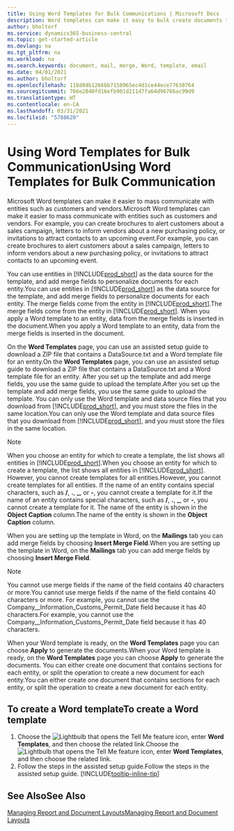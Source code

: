 ```yaml
---
title: Using Word Templates for Bulk Communications | Microsoft Docs
description: Word templates can make it easy to bulk create documents that are personalized for specific entities.
author: bholtorf
ms.service: dynamics365-business-central
ms.topic: get-started-article
ms.devlang: na
ms.tgt_pltfrm: na
ms.workload: na
ms.search.keywords: document, mail, merge, Word, template, email
ms.date: 04/01/2021
ms.author: bholtorf
ms.openlocfilehash: 118d8db1266bb7150965ec4d1ce44ece77638764
ms.sourcegitcommit: 766e2840fd16efb901d211d7fa64d96766ac99d9
ms.translationtype: HT
ms.contentlocale: en-CA
ms.lasthandoff: 03/31/2021
ms.locfileid: "5788620"
---
```

# <a name="using-word-templates-for-bulk-communication"></a><span data-ttu-id="03d77-103">Using Word Templates for Bulk Communication</span><span class="sxs-lookup"><span data-stu-id="03d77-103">Using Word Templates for Bulk Communication</span></span>
<span data-ttu-id="03d77-104">Microsoft Word templates can make it easier to mass communicate with entities such as customers and vendors.</span><span class="sxs-lookup"><span data-stu-id="03d77-104">Microsoft Word templates can make it easier to mass communicate with entities such as customers and vendors.</span></span> <span data-ttu-id="03d77-105">For example, you can create brochures to alert customers about a sales campaign, letters to inform vendors about a new purchasing policy, or invitations to attract contacts to an upcoming event.</span><span class="sxs-lookup"><span data-stu-id="03d77-105">For example, you can create brochures to alert customers about a sales campaign, letters to inform vendors about a new purchasing policy, or invitations to attract contacts to an upcoming event.</span></span>

<span data-ttu-id="03d77-106">You can use entities in [!INCLUDE[prod_short](includes/prod_short.md)] as the data source for the template, and add merge fields to personalize documents for each entity.</span><span class="sxs-lookup"><span data-stu-id="03d77-106">You can use entities in [!INCLUDE[prod_short](includes/prod_short.md)] as the data source for the template, and add merge fields to personalize documents for each entity.</span></span> <span data-ttu-id="03d77-107">The merge fields come from the entity in [!INCLUDE[prod_short](includes/prod_short.md)].</span><span class="sxs-lookup"><span data-stu-id="03d77-107">The merge fields come from the entity in [!INCLUDE[prod_short](includes/prod_short.md)].</span></span> <span data-ttu-id="03d77-108">When you apply a Word template to an entity, data from the merge fields is inserted in the document.</span><span class="sxs-lookup"><span data-stu-id="03d77-108">When you apply a Word template to an entity, data from the merge fields is inserted in the document.</span></span>

<span data-ttu-id="03d77-109">On the **Word Templates** page, you can use an assisted setup guide to download a ZIP file that contains a DataSource.txt and a Word template file for an entity.</span><span class="sxs-lookup"><span data-stu-id="03d77-109">On the **Word Templates** page, you can use an assisted setup guide to download a ZIP file that contains a DataSource.txt and a Word template file for an entity.</span></span> <span data-ttu-id="03d77-110">After you set up the template and add merge fields, you use the same guide to upload the template.</span><span class="sxs-lookup"><span data-stu-id="03d77-110">After you set up the template and add merge fields, you use the same guide to upload the template.</span></span> <span data-ttu-id="03d77-111">You can only use the Word template and data source files that you download from [!INCLUDE[prod_short](includes/prod_short.md)], and you must store the files in the same location.</span><span class="sxs-lookup"><span data-stu-id="03d77-111">You can only use the Word template and data source files that you download from [!INCLUDE[prod_short](includes/prod_short.md)], and you must store the files in the same location.</span></span>

> [!NOTE]
> <span data-ttu-id="03d77-112">When you choose an entity for which to create a template, the list shows all entities in [!INCLUDE[prod_short](includes/prod_short.md)].</span><span class="sxs-lookup"><span data-stu-id="03d77-112">When you choose an entity for which to create a template, the list shows all entities in [!INCLUDE[prod_short](includes/prod_short.md)].</span></span> <span data-ttu-id="03d77-113">However, you cannot create templates for all entities.</span><span class="sxs-lookup"><span data-stu-id="03d77-113">However, you cannot create templates for all entities.</span></span> <span data-ttu-id="03d77-114">If the name of an entity contains special characters, such as **/**, **.**, **_**, or **-**, you cannot create a template for it.</span><span class="sxs-lookup"><span data-stu-id="03d77-114">If the name of an entity contains special characters, such as **/**, **.**, **_**, or **-**, you cannot create a template for it.</span></span> <span data-ttu-id="03d77-115">The name of the entity is shown in the **Object Caption** column.</span><span class="sxs-lookup"><span data-stu-id="03d77-115">The name of the entity is shown in the **Object Caption** column.</span></span>

<span data-ttu-id="03d77-116">When you are setting up the template in Word, on the **Mailings** tab you can add merge fields by choosing **Insert Merge Field**.</span><span class="sxs-lookup"><span data-stu-id="03d77-116">When you are setting up the template in Word, on the **Mailings** tab you can add merge fields by choosing **Insert Merge Field**.</span></span>

> [!NOTE]
> <span data-ttu-id="03d77-117">You cannot use merge fields if the name of the field contains 40 characters or more.</span><span class="sxs-lookup"><span data-stu-id="03d77-117">You cannot use merge fields if the name of the field contains 40 characters or more.</span></span> <span data-ttu-id="03d77-118">For example, you cannot use the Company__Information_Customs_Permit_Date field because it has 40 characters.</span><span class="sxs-lookup"><span data-stu-id="03d77-118">For example, you cannot use the Company__Information_Customs_Permit_Date field because it has 40 characters.</span></span> 

<span data-ttu-id="03d77-119">When your Word template is ready, on the **Word Templates** page you can choose **Apply** to generate the documents.</span><span class="sxs-lookup"><span data-stu-id="03d77-119">When your Word template is ready, on the **Word Templates** page you can choose **Apply** to generate the documents.</span></span> <span data-ttu-id="03d77-120">You can either create one document that contains sections for each entity, or split the operation to create a new document for each entity.</span><span class="sxs-lookup"><span data-stu-id="03d77-120">You can either create one document that contains sections for each entity, or split the operation to create a new document for each entity.</span></span>

## <a name="to-create-a-word-template"></a><span data-ttu-id="03d77-121">To create a Word template</span><span class="sxs-lookup"><span data-stu-id="03d77-121">To create a Word template</span></span>
1. <span data-ttu-id="03d77-122">Choose the ![Lightbulb that opens the Tell Me feature](media/ui-search/search_small.png "Tell me what you want to do") icon, enter **Word Templates**, and then choose the related link.</span><span class="sxs-lookup"><span data-stu-id="03d77-122">Choose the ![Lightbulb that opens the Tell Me feature](media/ui-search/search_small.png "Tell me what you want to do") icon, enter **Word Templates**, and then choose the related link.</span></span>
2. <span data-ttu-id="03d77-123">Follow the steps in the assisted setup guide.</span><span class="sxs-lookup"><span data-stu-id="03d77-123">Follow the steps in the assisted setup guide.</span></span> [!INCLUDE[tooltip-inline-tip](includes/tooltip-inline-tip_md.md)]

## <a name="see-also"></a><span data-ttu-id="03d77-124">See Also</span><span class="sxs-lookup"><span data-stu-id="03d77-124">See Also</span></span>
[<span data-ttu-id="03d77-125">Managing Report and Document Layouts</span><span class="sxs-lookup"><span data-stu-id="03d77-125">Managing Report and Document Layouts</span></span>](ui-manage-report-layouts.md)  

